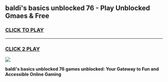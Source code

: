 
## baldi's basics unblocked 76 - Play Unblocked Gmaes & Free
<h3>
<a href="https://news.freeplayer.one?title=baldi's_basics_unblocked_76&ref=23F">CLICK TO PLAY</a></h3>
<hr>

<h3>
<a href="https://news.freeplayer.one?title=baldi's_basics_unblocked_76&ref=23F">CLICK 2 PLAY</a>
  
</h3>

<a href="https://news.freeplayer.one?title=baldi's_basics_unblocked_76&ref=23F/"><img src="https://clearcache.store/games.png"></a>


**baldi's basics unblocked 76 games unblocked: Your Gateway to Fun and Accessible Online Gaming**
